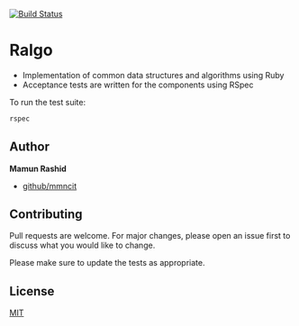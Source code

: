 [![Build Status](https://travis-ci.org/mmncit/rwitter.svg?branch=master)](https://travis-ci.org/mmncit/rwitter)

# Ralgo

* Implementation of common data structures and algorithms using Ruby 
* Acceptance tests are written for the components using RSpec 

To run the test suite:
```bash
rspec
```

## Author

**Mamun Rashid**

* [github/mmncit](https://github.com/mmncit)

## Contributing
Pull requests are welcome. For major changes, please open an issue first to discuss what you would like to change.

Please make sure to update the tests as appropriate.

## License
[MIT](https://choosealicense.com/licenses/mit/)
